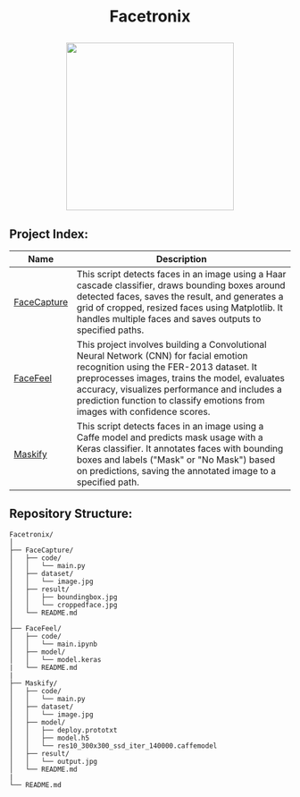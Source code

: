 <h1 align="center">Facetronix</h1>
<p align="center" style="margin-top:30px;">
  <img src="https://github.com/user-attachments/assets/7f530546-5482-47db-9769-4a99878fe00c" height="300cm"/>
</p>

## Project Index:
| Name | Description |
|------|-------------|
| [FaceCapture](https://github.com/kr1shnasomani/Facetronix/tree/main/FaceCapture) | This script detects faces in an image using a Haar cascade classifier, draws bounding boxes around detected faces, saves the result, and generates a grid of cropped, resized faces using Matplotlib. It handles multiple faces and saves outputs to specified paths. |
| [FaceFeel](https://github.com/kr1shnasomani/Facetronix/tree/main/FaceFeel) | This project involves building a Convolutional Neural Network (CNN) for facial emotion recognition using the FER-2013 dataset. It preprocesses images, trains the model, evaluates accuracy, visualizes performance and includes a prediction function to classify emotions from images with confidence scores. |
| [Maskify](https://github.com/kr1shnasomani/Facetronix/tree/main/Maskify) | This script detects faces in an image using a Caffe model and predicts mask usage with a Keras classifier. It annotates faces with bounding boxes and labels ("Mask" or "No Mask") based on predictions, saving the annotated image to a specified path. |

## Repository Structure:
```
Facetronix/
│
├── FaceCapture/
│   ├── code/
│   │   └── main.py
│   ├── dataset/
│   │   └── image.jpg
│   ├── result/
│   │   ├── boundingbox.jpg
│   │   └── croppedface.jpg
│   └── README.md
│
├── FaceFeel/
│   ├── code/
│   │   └── main.ipynb
│   ├── model/
│   │   └── model.keras
|   └── README.md
|
├── Maskify/
│   ├── code/
│   │   └── main.py
│   ├── dataset/
│   │   └── image.jpg
│   ├── model/
│   │   ├── deploy.prototxt
│   │   ├── model.h5
│   │   └── res10_300x300_ssd_iter_140000.caffemodel
│   ├── result/
│   │   └── output.jpg
│   └── README.md
|
└── README.md
```
